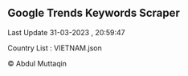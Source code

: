 

## Google Trends Keywords Scraper 
 
Last Update 31-03-2023 , 20:59:47

Country List :
VIETNAM.json



© Abdul Muttaqin 
